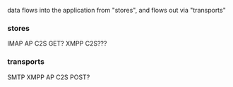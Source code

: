 data flows into the application from "stores", and flows out via "transports"

### stores

IMAP
AP C2S GET?
XMPP C2S???

### transports

SMTP
XMPP
AP C2S POST?